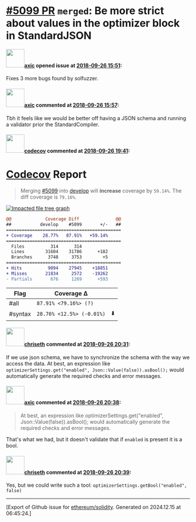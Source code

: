 # [\#5099 PR](https://github.com/ethereum/solidity/pull/5099) `merged`: Be more strict about values in the optimizer block in StandardJSON

#### <img src="https://avatars.githubusercontent.com/u/20340?v=4" width="50">[axic](https://github.com/axic) opened issue at [2018-09-26 15:51](https://github.com/ethereum/solidity/pull/5099):

Fixes 3 more bugs found by solfuzzer.

#### <img src="https://avatars.githubusercontent.com/u/20340?v=4" width="50">[axic](https://github.com/axic) commented at [2018-09-26 15:57](https://github.com/ethereum/solidity/pull/5099#issuecomment-424770198):

Tbh it feels like we would be better off having a JSON schema and running a validator prior the StandardCompiler.

#### <img src="https://avatars.githubusercontent.com/in/254?v=4" width="50">[codecov](https://github.com/apps/codecov) commented at [2018-09-26 19:41](https://github.com/ethereum/solidity/pull/5099#issuecomment-424844169):

# [Codecov](https://codecov.io/gh/ethereum/solidity/pull/5099?src=pr&el=h1) Report
> Merging [#5099](https://codecov.io/gh/ethereum/solidity/pull/5099?src=pr&el=desc) into [develop](https://codecov.io/gh/ethereum/solidity/commit/a17ca003ccd125f68ea7d472a2e006c64c1cc1b1?src=pr&el=desc) will **increase** coverage by `59.14%`.
> The diff coverage is `79.16%`.

[![Impacted file tree graph](https://codecov.io/gh/ethereum/solidity/pull/5099/graphs/tree.svg?width=650&token=87PGzVEwU0&height=150&src=pr)](https://codecov.io/gh/ethereum/solidity/pull/5099?src=pr&el=tree)

```diff
@@             Coverage Diff              @@
##           develop    #5099       +/-   ##
============================================
+ Coverage    28.77%   87.91%   +59.14%     
============================================
  Files          314      314               
  Lines        31604    31786      +182     
  Branches      3748     3753        +5     
============================================
+ Hits          9094    27945    +18851     
+ Misses       21834     2572    -19262     
- Partials       676     1269      +593
```

| Flag | Coverage Δ | |
|---|---|---|
| #all | `87.91% <79.16%> (?)` | |
| #syntax | `28.76% <12.5%> (-0.01%)` | :arrow_down: |

#### <img src="https://avatars.githubusercontent.com/u/9073706?v=4" width="50">[chriseth](https://github.com/chriseth) commented at [2018-09-26 20:31](https://github.com/ethereum/solidity/pull/5099#issuecomment-424859355):

If we use json schema, we have to synchronize the schema with the way we access the data. At best, an expression like `optimizerSettings.get("enabled", Json::Value(false)).asBool();` would automatically generate the required checks and error messages.

#### <img src="https://avatars.githubusercontent.com/u/20340?v=4" width="50">[axic](https://github.com/axic) commented at [2018-09-26 20:38](https://github.com/ethereum/solidity/pull/5099#issuecomment-424861527):

> At best, an expression like optimizerSettings.get("enabled", Json::Value(false)).asBool(); would automatically generate the required checks and error messages.

That's what we had, but it doesn't validate that if `enabled` is present it is a bool.

#### <img src="https://avatars.githubusercontent.com/u/9073706?v=4" width="50">[chriseth](https://github.com/chriseth) commented at [2018-09-26 20:39](https://github.com/ethereum/solidity/pull/5099#issuecomment-424862004):

Yes, but we could write such a tool: `optimizerSettings.getBool("enabled", false)`


-------------------------------------------------------------------------------



[Export of Github issue for [ethereum/solidity](https://github.com/ethereum/solidity). Generated on 2024.12.15 at 06:45:24.]
